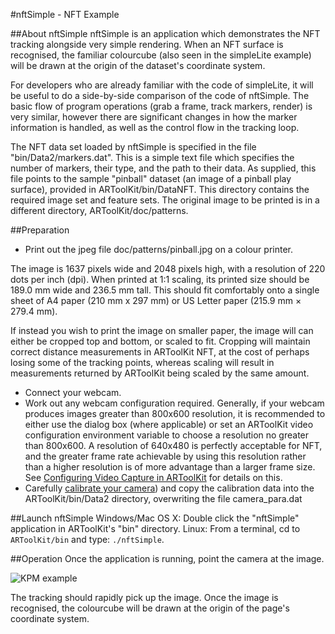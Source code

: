 #nftSimple - NFT Example

##About nftSimple
nftSimple is an application which demonstrates the NFT tracking alongside very simple rendering. When an NFT surface is recognised, the familiar colourcube (also seen in the simpleLite example) will be drawn at the origin of the dataset's coordinate system.

For developers who are already familiar with the code of simpleLite, it will be useful to do a side-by-side comparison of the code of nftSimple. The basic flow of program operations (grab a frame, track markers, render) is very similar, however there are significant changes in how the marker information is handled, as well as the control flow in the tracking loop.

The NFT data set loaded by nftSimple is specified in the file "bin/Data2/markers.dat". This is a simple text file which specifies the number of markers, their type, and the path to their data. As supplied, this file points to the sample "pinball" dataset (an image of a pinball play surface), provided in ARToolKit/bin/DataNFT. This directory contains the required image set and feature sets. The original image to be printed is in a different directory, ARToolKit/doc/patterns.

##Preparation
-   Print out the jpeg file doc/patterns/pinball.jpg on a colour printer.

The image is 1637 pixels wide and 2048 pixels high, with a resolution of 220 dots per inch (dpi). When printed at 1:1 scaling, its printed size should be 189.0 mm wide and 236.5 mm tall. This should fit comfortably onto a single sheet of A4 paper (210 mm x 297 mm) or US Letter paper (215.9 mm × 279.4 mm).

If instead you wish to print the image on smaller paper, the image will can either be cropped top and bottom, or scaled to fit. Cropping will maintain correct distance measurements in ARToolKit NFT, at the cost of perhaps losing some of the tracking points, whereas scaling will result in measurements returned by ARToolKit being scaled by the same amount.

-   Connect your webcam.
-   Work out any webcam configuration required. Generally, if your webcam produces images greater than 800x600 resolution, it is recommended to either use the dialog box (where applicable) or set an ARToolKit video configuration environment variable to choose a resolution no greater than 800x600. A resolution of 640x480 is perfectly acceptable for NFT, and the greater frame rate achievable by using this resolution rather than a higher resolution is of more advantage than a larger frame size. See [Configuring Video Capture in ARToolKit][1] for details on this.
-   Carefully [calibrate your camera][2]) and copy the calibration data into the ARToolKit/bin/Data2 directory, overwriting the file camera_para.dat

##Launch nftSimple
Windows/Mac OS X: Double click the "nftSimple" application in ARToolKit's "bin" directory. Linux: From a terminal, cd to `ARToolKit/bin` and type: `./nftSimple`.

##Operation
Once the application is running, point the camera at the image.

![KPM example][NFT_example_KPM_holding_webcam]

The tracking should rapidly pick up the image. Once the image is recognised, the colourcube will be drawn at the origin of the page's coordinate system.

[1]: Configuration:config_video_capture
[2]: Configuration:config_camera_calibration

[NFT_example_KPM_holding_webcam]: /NFT_example_KPM_holding_webcam.jpg
